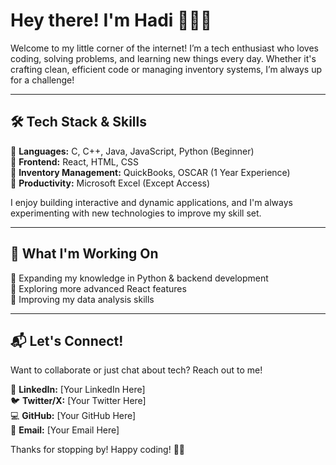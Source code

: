 # Hey there! I'm Hadi 👨‍💻🚀  

Welcome to my little corner of the internet! I’m a tech enthusiast who loves coding, solving problems, and learning new things every day. Whether it's crafting clean, efficient code or managing inventory systems, I’m always up for a challenge!  

---

## 🛠️ Tech Stack & Skills  
🔹 **Languages:** C, C++, Java, JavaScript, Python (Beginner)  
🔹 **Frontend:** React, HTML, CSS  
🔹 **Inventory Management:** QuickBooks, OSCAR (1 Year Experience)  
🔹 **Productivity:** Microsoft Excel (Except Access)  

I enjoy building interactive and dynamic applications, and I'm always experimenting with new technologies to improve my skill set.  

---

## 🌱 What I'm Working On  
🔸 Expanding my knowledge in Python & backend development  
🔸 Exploring more advanced React features  
🔸 Improving my data analysis skills  

---

## 📬 Let's Connect!  
Want to collaborate or just chat about tech? Reach out to me!  

💼 **LinkedIn:** [Your LinkedIn Here]  
🐦 **Twitter/X:** [Your Twitter Here]  
💻 **GitHub:** [Your GitHub Here]  
📧 **Email:** [Your Email Here]  

Thanks for stopping by! Happy coding! 🚀✨  

